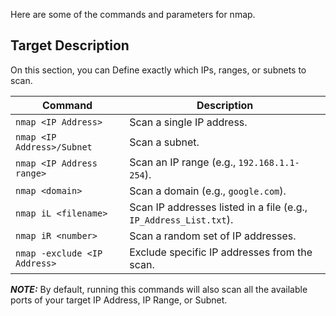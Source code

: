 Here are some of the commands and parameters for nmap.

## Target Description

On this section, you can Define exactly which IPs, ranges, or subnets to scan.
<br>

| Command | Description |
|--------|-------------|
| `nmap <IP Address>` | Scan a single IP address. |
| `nmap <IP Address>/Subnet` | Scan a subnet. |
| `nmap <IP Address range>` | Scan an IP range (e.g., `192.168.1.1-254`). |
| `nmap <domain>` | Scan a domain (e.g., `google.com`). |
| `nmap iL <filename>` | Scan IP addresses listed in a file (e.g., `IP_Address_List.txt`). |
| `nmap iR <number>` | Scan a random set of IP addresses. |
| `nmap -exclude <IP Address>` | Exclude specific IP addresses from the scan. |


***NOTE:*** By default, running this commands will also scan all the available ports of your target IP Address, IP Range, or Subnet.




